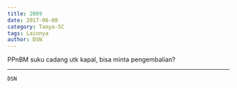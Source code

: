 ```yaml
---
title: 2069
date: 2017-06-08
category: Tanya-SC
tags: Lainnya
author: DSN
---
```


PPnBM suku cadang utk kapal, bisa minta pengembalian?

---



`DSN`

